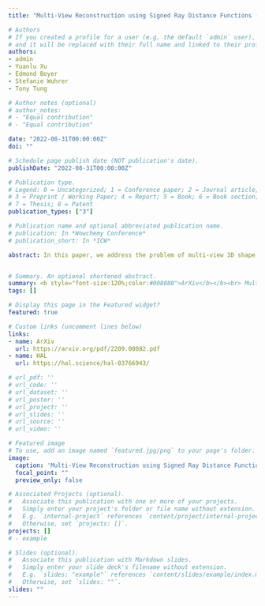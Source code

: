 ```yaml
---
title: "Multi-View Reconstruction using Signed Ray Distance Functions (SRDF)"

# Authors
# If you created a profile for a user (e.g. the default `admin` user), write the username (folder name) here 
# and it will be replaced with their full name and linked to their profile.
authors:
- admin
- Yuanlu Xu
- Edmond Boyer
- Stefanie Wuhrer
- Tony Tung

# Author notes (optional)
# author_notes:
# - "Equal contribution"
# - "Equal contribution"

date: "2022-08-31T00:00:00Z"
doi: ""

# Schedule page publish date (NOT publication's date).
publishDate: "2022-08-31T00:00:00Z"

# Publication type.
# Legend: 0 = Uncategorized; 1 = Conference paper; 2 = Journal article;
# 3 = Preprint / Working Paper; 4 = Report; 5 = Book; 6 = Book section;
# 7 = Thesis; 8 = Patent
publication_types: ["3"]

# Publication name and optional abbreviated publication name.
# publication: In *Wowchemy Conference*
# publication_short: In *ICW*

abstract: In this paper, we address the problem of multi-view 3D shape reconstruction. While recent differentiable rendering approaches associated to implicit shape representations have provided breakthrough performance, they are still computationally heavy and often lack precision on the estimated geometries. To overcome these limitations we investigate a new computational approach that builds on a novel shape representation that is volumetric, as in recent differentiable rendering approaches, but parameterized with depth maps to better materialize the shape surface. The shape energy associated to this representation evaluates 3D geometry given color images and does not need appearance prediction but still benefits from volumetric integration when optimized. In practice we propose an implicit shape representation, the SRDF, based on signed distances which we parameterize by depths along camera rays. The associated shape energy considers the agreement between depth prediction consistency and photometric consistency, this at 3D locations within the volumetric representation. Various photo-consistency priors can be accounted for such as a median based baseline, or a more elaborated criterion as with a learned function. The approach retains pixel-accuracy with depth maps and is parallelizable. Our experiments over standard datasets shows that it provides state-of-the-art results with respect to recent approaches with implicit shape representations as well as with respect to traditional multi-view stereo methods.


# Summary. An optional shortened abstract.
summary: <b style="font-size:120%;color:#008080">ArXiv</b></b><br> Multi-View Reconstruction using Signed Ray Distance Functions (SRDF).
tags: []

# Display this page in the Featured widget?
featured: true

# Custom links (uncomment lines below)
links:
- name: ArXiv
  url: https://arxiv.org/pdf/2209.00082.pdf
- name: HAL
  url: https://hal.science/hal-03766943/

# url_pdf: ''
# url_code: ''
# url_dataset: ''
# url_poster: ''
# url_project: ''
# url_slides: ''
# url_source: ''
# url_video: ''

# Featured image
# To use, add an image named `featured.jpg/png` to your page's folder. 
image:
  caption: 'Multi-View Reconstruction using Signed Ray Distance Functions (SRDF).'
  focal_point: ""
  preview_only: false

# Associated Projects (optional).
#   Associate this publication with one or more of your projects.
#   Simply enter your project's folder or file name without extension.
#   E.g. `internal-project` references `content/project/internal-project/index.md`.
#   Otherwise, set `projects: []`.
projects: []
# - example

# Slides (optional).
#   Associate this publication with Markdown slides.
#   Simply enter your slide deck's filename without extension.
#   E.g. `slides: "example"` references `content/slides/example/index.md`.
#   Otherwise, set `slides: ""`.
slides: ""
---
```


<!-- {{% callout note %}}
Click the *Cite* button above to demo the feature to enable visitors to import publication metadata into their reference management software.
{{% /callout %}}

{{% callout note %}}
Create your slides in Markdown - click the *Slides* button to check out the example.
{{% /callout %}}

Supplementary notes can be added here, including [code, math, and images](https://wowchemy.com/docs/writing-markdown-latex/). -->
